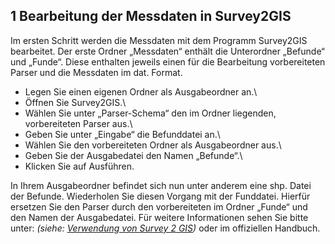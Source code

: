 ﻿## 1 Bearbeitung der Messdaten in Survey2GIS 

Im ersten Schritt werden die Messdaten mit dem Programm Survey2GIS bearbeitet. 
Der erste Ordner „Messdaten“ enthält die Unterordner „Befunde“ und „Funde“.
Diese enthalten jeweils einen für die Bearbeitung vorbereiteten Parser und die Messdaten im dat. Format. 

- Legen Sie einen eigenen Ordner als Ausgabeordner an.\
- Öffnen Sie Survey2GIS.\
- Wählen Sie unter „Parser-Schema“ den im Ordner liegenden, vorbereiteten Parser aus.\
- Geben Sie unter „Eingabe“ die Befunddatei an.\
- Wählen Sie den vorbereiteten Ordner als Ausgabeordner aus.\
- Geben Sie der Ausgabedatei den Namen „Befunde“.\
- Klicken Sie auf Ausführen.

In Ihrem Ausgabeordner befindet sich nun unter anderem eine shp. Datei der Befunde.
Wiederholen Sie diesen Vorgang mit der Funddatei.
Hierfür ersetzen Sie den Parser durch den vorbereiteten im Ordner „Funde“ und den Namen der Ausgabedatei.
Für weitere Informationen sehen Sie bitte unter: *(siehe: [Verwendung von Survey 2 GIS](../../manual/14._gis))* oder im offiziellen Handbuch.
